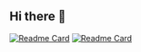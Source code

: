 ## Hi there 👋

<!--
**joaoinez/joaoinez** is a ✨ _special_ ✨ repository because its `README.md` (this file) appears on your GitHub profile.

Here are some ideas to get you started:

- 🔭 I’m currently working on ...
- 🌱 I’m currently learning ...
- 👯 I’m looking to collaborate on ...
- 🤔 I’m looking for help with ...
- 💬 Ask me about ...
- 📫 How to reach me: ...
- 😄 Pronouns: ...
- ⚡ Fun fact: ...
-->

[![Readme Card](https://github-readme-stats.vercel.app/api/pin/?username=joaoinez&repo=dotfiles&theme=tokyonight)](https://github.com/joaoinez/dotfiles)
[![Readme Card](https://github-readme-stats.vercel.app/api/pin/?username=joaoinez&repo=macos-dotfiles&theme=tokyonight)](https://github.com/joaoinez/macos-dotfiles)

